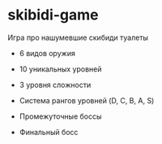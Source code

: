 # skibidi-game

Игра про нашумевшие скибиди туалеты

- 6 видов оружия

- 10 уникальных уровней

- 3 уровня сложности

- Система рангов уровней (D, C, B, A, S)

- Промежуточные боссы

- Финальный босс
